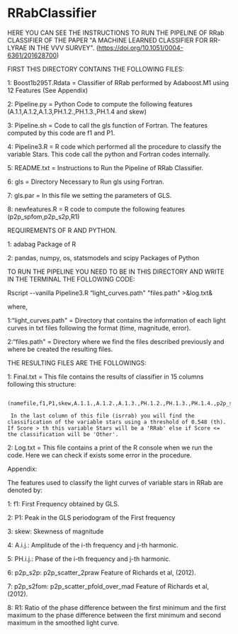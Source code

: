 # RRabClassifier

HERE YOU CAN SEE THE INSTRUCTIONS TO RUN THE PIPELINE OF RRab CLASSIFIER OF THE PAPER "A MACHINE LEARNED CLASSIFIER FOR RR-LYRAE IN THE VVV SURVEY". (https://doi.org/10.1051/0004-6361/201628700)


FIRST THIS DIRECTORY CONTAINS THE FOLLOWING FILES:

  1: Boost1b295T.Rdata = Classifier of RRab performed by Adaboost.M1 using 12 Features (See Appendix)
  
  2: Pipeline.py = Python Code to compute the following features (A.1.1,A.1.2,A.1.3,PH.1.2.,PH.1.3.,PH.1.4 and skew)
 
  3: Pipeline.sh = Code to call the gls function of Fortran. The features computed by this code are f1 and P1.
 
  4: Pipeline3.R = R code which performed all the procedure to classify the variable Stars. This code call the python and Fortran codes internally.
  
  5: README.txt = Instructions to Run the Pipeline of RRab Classifier.
  
  6: gls = Directory Necessary to Run gls using Fortran.
  
  7: gls.par = In this file we setting the parameters of GLS.
  
  8: newfeatures.R = R code to compute the following features (p2p_spfom,p2p_s2p,R1)

REQUIREMENTS OF R AND PYTHON.

  1: adabag Package of R
  
  2: pandas, numpy, os, statsmodels and scipy  Packages of Python


TO RUN THE PIPELINE YOU NEED TO BE IN THIS DIRECTORY AND WRITE IN THE TERMINAL THE FOLLOWING CODE:

Rscript --vanilla Pipeline3.R “light_curves.path" "files.path" >&log.txt&

where,

  1:“light_curves.path" =  Directory that contains the information of each light curves in txt files following the format (time, magnitude, error).
  
  2:“files.path"        =  Directory where we find the files described previously and where be created the resulting files.

THE RESULTING FILES ARE THE FOLLOWINGS:

  1: Final.txt = This file contains the results of classifier in 15 columns following this structure:

        (namefile,f1,P1,skew,A.1.1.,A.1.2.,A.1.3.,PH.1.2.,PH.1.3.,PH.1.4.,p2p_s2p,p2p_spfom,R1,Score,isrrab)

     In the last column of this file (isrrab) you will find the classification of the variable stars using a threshold of 0.548 (th). If Score > th this variable Stars will be a 'RRab' else if Score <= the classification will be 'Other'.

  2: Log.txt = This file contains a print of the R console when we run the code. Here we can check if exists some error in the procedure.

Appendix:

The features used to classify the light curves of variable stars in RRab are denoted by:

  1: f1: First Frequency obtained by GLS.
  
  2: P1: Peak in the GLS periodogram of the First frequency
  
  3: skew: Skewness of magnitude
  
  4: A.i.j.: Amplitude of the i-th frequency and j-th harmonic.
  
  5: PH.i.j.: Phase of the i-th frequency and j-th harmonic.
  
  6: p2p_s2p: p2p_scatter_2praw Feature of Richards et al, (2012).
  
  7: p2p_s2fom: p2p_scatter_pfold_over_mad Feature of Richards et al, (2012).
  
  8: R1: Ratio of the phase difference between the first minimum and the first maximum to the phase difference between the first minimum and second maximum in the smoothed light curve.
